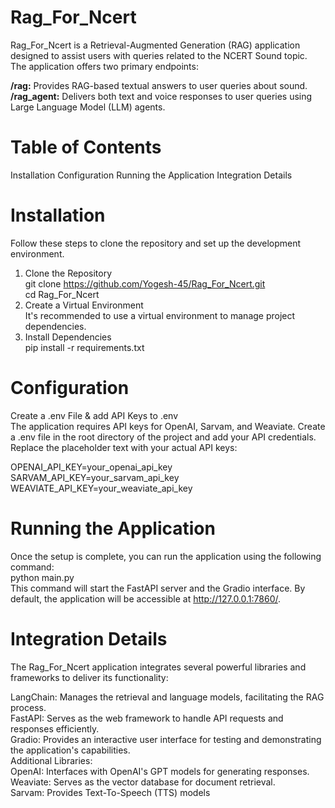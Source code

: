 # Rag_For_Ncert
Rag_For_Ncert is a Retrieval-Augmented Generation (RAG) application designed to assist users with queries related to the NCERT Sound topic. The application offers two primary endpoints:

**/rag:** Provides RAG-based textual answers to user queries about sound.  
**/rag_agent:** Delivers both text and voice responses to user queries using Large Language Model (LLM) agents.


# Table of Contents
Installation
Configuration
Running the Application
Integration Details


# Installation
Follow these steps to clone the repository and set up the development environment.

1. Clone the Repository  
git clone https://github.com/Yogesh-45/Rag_For_Ncert.git  
cd Rag_For_Ncert  
2. Create a Virtual Environment  
It's recommended to use a virtual environment to manage project dependencies.  
3. Install Dependencies  
pip install -r requirements.txt


# Configuration
Create a .env File &  add API Keys to .env  
The application requires API keys for OpenAI, Sarvam, and Weaviate. Create a .env file in the root directory of the project and add your API credentials.  
Replace the placeholder text with your actual API keys:

OPENAI_API_KEY=your_openai_api_key  
SARVAM_API_KEY=your_sarvam_api_key  
WEAVIATE_API_KEY=your_weaviate_api_key


# Running the Application
Once the setup is complete, you can run the application using the following command:  
python main.py  
This command will start the FastAPI server and the Gradio interface. By default, the application will be accessible at http://127.0.0.1:7860/.


# Integration Details
The Rag_For_Ncert application integrates several powerful libraries and frameworks to deliver its functionality:

LangChain: Manages the retrieval and language models, facilitating the RAG process.  
FastAPI: Serves as the web framework to handle API requests and responses efficiently.  
Gradio: Provides an interactive user interface for testing and demonstrating the application's capabilities.  
Additional Libraries:  
OpenAI: Interfaces with OpenAI's GPT models for generating responses.  
Weaviate: Serves as the vector database for document retrieval.  
Sarvam: Provides Text-To-Speech (TTS) models
